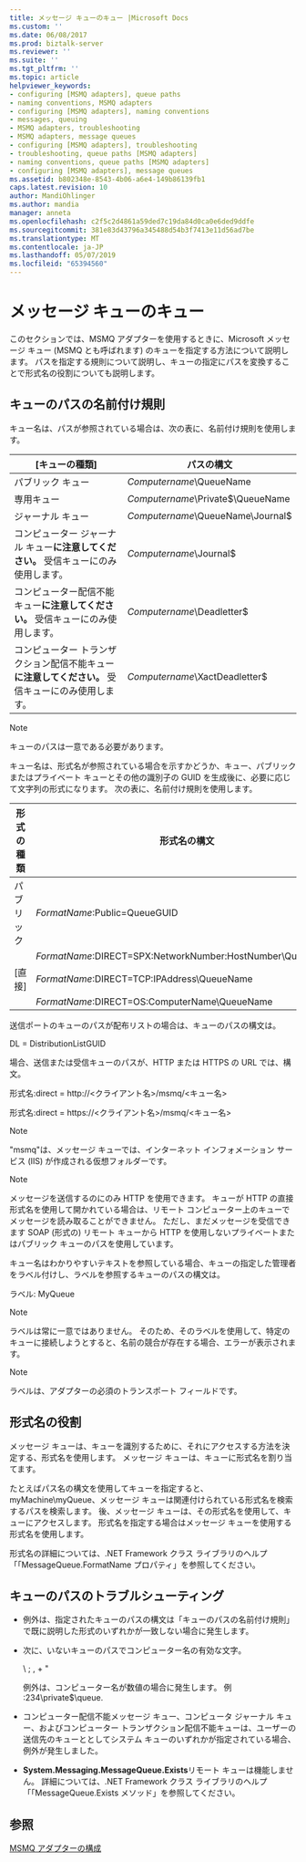 ```yaml
---
title: メッセージ キューのキュー |Microsoft Docs
ms.custom: ''
ms.date: 06/08/2017
ms.prod: biztalk-server
ms.reviewer: ''
ms.suite: ''
ms.tgt_pltfrm: ''
ms.topic: article
helpviewer_keywords:
- configuring [MSMQ adapters], queue paths
- naming conventions, MSMQ adapters
- configuring [MSMQ adapters], naming conventions
- messages, queuing
- MSMQ adapters, troubleshooting
- MSMQ adapters, message queues
- configuring [MSMQ adapters], troubleshooting
- troubleshooting, queue paths [MSMQ adapters]
- naming conventions, queue paths [MSMQ adapters]
- configuring [MSMQ adapters], message queues
ms.assetid: b802348e-8543-4b06-a6e4-149b86139fb1
caps.latest.revision: 10
author: MandiOhlinger
ms.author: mandia
manager: anneta
ms.openlocfilehash: c2f5c2d4861a59ded7c19da84d0ca0e6ded9ddfe
ms.sourcegitcommit: 381e83d43796a345488d54b3f7413e11d56ad7be
ms.translationtype: MT
ms.contentlocale: ja-JP
ms.lasthandoff: 05/07/2019
ms.locfileid: "65394560"
---
```

# <a name="message-queuing-queues"></a>メッセージ キューのキュー
このセクションでは、MSMQ アダプターを使用するときに、Microsoft メッセージ キュー (MSMQ とも呼ばれます) のキューを指定する方法について説明します。 パスを指定する規則について説明し、キューの指定にパスを変換することで形式名の役割についても説明します。  
  
## <a name="queue-path-naming-conventions"></a>キューのパスの名前付け規則  
 キュー名は、パスが参照されている場合は、次の表に、名前付け規則を使用します。  
  
|**[キューの種類]**|**パスの構文**|  
|--------------------|-------------------------|  
|パブリック キュー|*Computername*\QueueName|  
|専用キュー|*Computername*\Private$\QueueName|  
|ジャーナル キュー|*Computername*\QueueName\Journal$|  
|コンピューター ジャーナル キュー**に注意してください。** 受信キューにのみ使用します。|*Computername*\Journal$|  
|コンピューター配信不能キュー**に注意してください。** 受信キューにのみ使用します。|*Computername*\Deadletter$|  
|コンピューター トランザクション配信不能キュー**に注意してください。** 受信キューにのみ使用します。|*Computername*\XactDeadletter$|  
  
> [!NOTE]
>  キューのパスは一意である必要があります。  
  
 キュー名は、形式名が参照されている場合を示すかどうか、キュー、パブリックまたはプライベート キューとその他の識別子の GUID を生成後に、必要に応じて文字列の形式になります。 次の表に、名前付け規則を使用します。  
  
|**形式の種類**|**形式名の構文**|  
|---------------------|--------------------------------|  
|パブリック|*FormatName*:Public=QueueGUID|  
|[直接]|*FormatName*:DIRECT=SPX:NetworkNumber:HostNumber\QueueName<br /><br /> *FormatName*:DIRECT=TCP:IPAddress\QueueName<br /><br /> *FormatName*:DIRECT=OS:ComputerName\QueueName|  
  
 送信ポートのキューのパスが配布リストの場合は、キューのパスの構文は。  
  
 DL = DistributionListGUID  
  
 場合、送信または受信キューのパスが、HTTP または HTTPS の URL では、構文。  
  
 形式名:direct = http://\<クライアント名\>/msmq/\<キュー名\>  
  
 形式名:direct = https://\<クライアント名\>/msmq/\<キュー名\>  
  
> [!NOTE]
>  "msmq"は、メッセージ キューでは、インターネット インフォメーション サービス (IIS) が作成される仮想フォルダーです。  
  
> [!NOTE]
>  メッセージを送信するのにのみ HTTP を使用できます。 キューが HTTP の直接形式名を使用して開かれている場合は、リモート コンピューター上のキューでメッセージを読み取ることができません。 ただし、まだメッセージを受信できます SOAP (形式の) リモート キューから HTTP を使用しないプライベートまたはパブリック キューのパスを使用しています。  
  
 キュー名はわかりやすいテキストを参照している場合、キューの指定した管理者をラベル付けし、ラベルを参照するキューのパスの構文は。  
  
 ラベル: MyQueue  
  
> [!NOTE]
>  ラベルは常に一意ではありません。 そのため、そのラベルを使用して、特定のキューに接続しようとすると、名前の競合が存在する場合、エラーが表示されます。  
  
> [!NOTE]
>  ラベルは、アダプターの必須のトランスポート フィールドです。  
  
## <a name="role-of-the-format-name"></a>形式名の役割  
 メッセージ キューは、キューを識別するために、それにアクセスする方法を決定する、形式名を使用します。 メッセージ キューは、キューに形式名を割り当てます。  
  
 たとえばパス名の構文を使用してキューを指定すると、myMachine\myQueue、メッセージ キューは関連付けられている形式名を検索するパスを検索します。 後、メッセージ キューは、その形式名を使用して、キューにアクセスします。 形式名を指定する場合はメッセージ キューを使用する形式名を使用します。  
  
 形式名の詳細については、.NET Framework クラス ライブラリのヘルプ「「MessageQueue.FormatName プロパティ」を参照してください。  
  
## <a name="troubleshooting-queue-paths"></a>キューのパスのトラブルシューティング  
  
-   例外は、指定されたキューのパスの構文は「キューのパスの名前付け規則」で既に説明した形式のいずれかが一致しない場合に発生します。  
  
-   次に、いないキューのパスでコンピューター名の有効な文字。  
  
     \ ; , + "  
  
     例外は、コンピューター名が数値の場合に発生します。 例 :234\private$\queue.  
  
-   コンピューター配信不能メッセージ キュー、コンピュータ ジャーナル キュー、およびコンピューター トランザクション配信不能キューは、ユーザーの送信先のキューととしてシステム キューのいずれかが指定されている場合、例外が発生しました。  
  
-   **System.Messaging.MessageQueue.Exists**リモート キューは機能しません。 詳細については、.NET Framework クラス ライブラリのヘルプ「「MessageQueue.Exists メソッド」を参照してください。  
  
## <a name="see-also"></a>参照  
 [MSMQ アダプターの構成](../core/configuring-the-msmq-adapter.md)